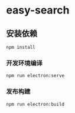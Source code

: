 # easy-search

## 安装依赖
```
npm install
```

### 开发环境编译
```
npm run electron:serve
```

### 发布构建
```
npm run electron:build
```

